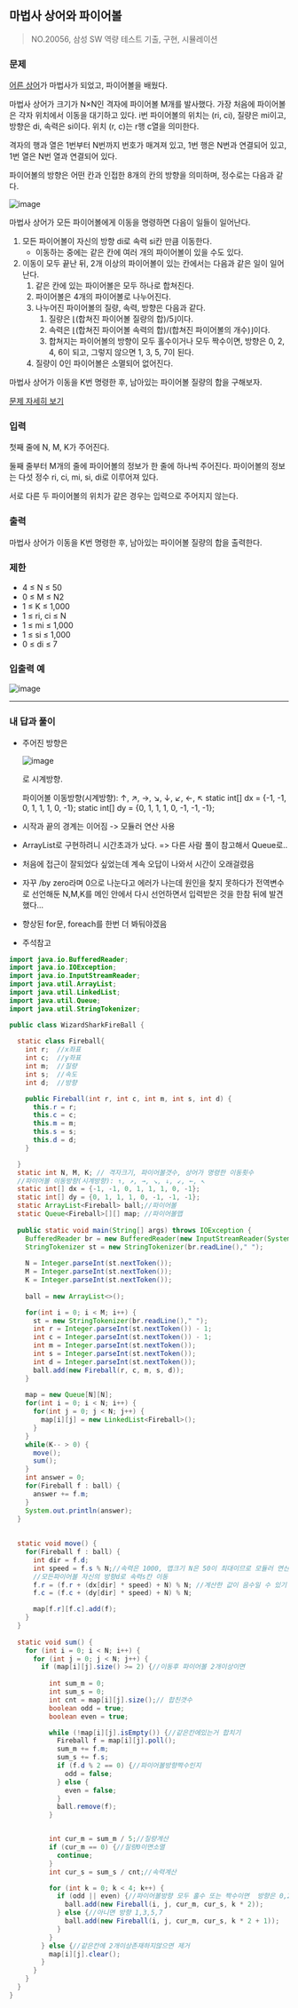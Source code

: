 ## 마법사 상어와 파이어볼

> NO.20056, 삼성 SW 역량 테스트 기출, 구현, 시뮬레이션



### 문제 

[어른 상어](https://www.acmicpc.net/problem/19237)가 마법사가 되었고, 파이어볼을 배웠다.

마법사 상어가 크기가 N×N인 격자에 파이어볼 M개를 발사했다. 가장 처음에 파이어볼은 각자 위치에서 이동을 대기하고 있다. i번 파이어볼의 위치는 (ri, ci), 질량은 mi이고, 방향은 di, 속력은 si이다. 위치 (r, c)는 r행 c열을 의미한다.

격자의 행과 열은 1번부터 N번까지 번호가 매겨져 있고, 1번 행은 N번과 연결되어 있고, 1번 열은 N번 열과 연결되어 있다.

파이어볼의 방향은 어떤 칸과 인접한 8개의 칸의 방향을 의미하며, 정수로는 다음과 같다.

![image](https://user-images.githubusercontent.com/103404127/195389933-508aca65-42b3-4104-adb2-200acde342a4.png)

마법사 상어가 모든 파이어볼에게 이동을 명령하면 다음이 일들이 일어난다.

1. 모든 파이어볼이 자신의 방향 di로 속력 si칸 만큼 이동한다.
   - 이동하는 중에는 같은 칸에 여러 개의 파이어볼이 있을 수도 있다.
2. 이동이 모두 끝난 뒤, 2개 이상의 파이어볼이 있는 칸에서는 다음과 같은 일이 일어난다.
   1. 같은 칸에 있는 파이어볼은 모두 하나로 합쳐진다.
   2. 파이어볼은 4개의 파이어볼로 나누어진다.
   3. 나누어진 파이어볼의 질량, 속력, 방향은 다음과 같다.
      1. 질량은 ⌊(합쳐진 파이어볼 질량의 합)/5⌋이다.
      2. 속력은 ⌊(합쳐진 파이어볼 속력의 합)/(합쳐진 파이어볼의 개수)⌋이다.
      3. 합쳐지는 파이어볼의 방향이 모두 홀수이거나 모두 짝수이면, 방향은 0, 2, 4, 6이 되고, 그렇지 않으면 1, 3, 5, 7이 된다.
   4. 질량이 0인 파이어볼은 소멸되어 없어진다.

마법사 상어가 이동을 K번 명령한 후, 남아있는 파이어볼 질량의 합을 구해보자.

[문제 자세히 보기](https://www.acmicpc.net/problem/20056)

### 입력

첫째 줄에 N, M, K가 주어진다.

둘째 줄부터 M개의 줄에 파이어볼의 정보가 한 줄에 하나씩 주어진다. 파이어볼의 정보는 다섯 정수 ri, ci, mi, si, di로 이루어져 있다.

서로 다른 두 파이어볼의 위치가 같은 경우는 입력으로 주어지지 않는다.

### 출력

마법사 상어가 이동을 K번 명령한 후, 남아있는 파이어볼 질량의 합을 출력한다.

### 제한

- 4 ≤ N ≤ 50
- 0 ≤ M ≤ N2
- 1 ≤ K ≤ 1,000
- 1 ≤ ri, ci ≤ N
- 1 ≤ mi ≤ 1,000
- 1 ≤ si ≤ 1,000
- 0 ≤ di ≤ 7

### 입출력 예 

![image](https://user-images.githubusercontent.com/103404127/195389531-69874d1a-54a0-4463-885b-a0198c7f650a.png)

---

### 내 답과 풀이

- 주어진 방향은

  ![image](https://user-images.githubusercontent.com/103404127/195390871-61cd65ac-e7c5-4faf-8ccf-6eb1095645cd.png)

  로 시계방향.

    파이어볼 이동방향(시계방향): ↑, ↗, →, ↘, ↓, ↙, ←, ↖
    static int[] dx = {-1, -1, 0, 1, 1, 1, 0, -1};
    static int[] dy = {0, 1, 1, 1, 0, -1, -1, -1};

- 시작과 끝의 경계는 이어짐 -> 모듈러 연산 사용

- ArrayList로 구현하려니 시간초과가 났다. => 다른 사람 풀이 참고해서 Queue로..

- 처음에 접근이 잘되었다 싶었는데 계속 오답이 나와서 시간이 오래걸렸음
- 자꾸 /by zero라며 0으로 나눈다고 에러가 나는데 원인을 찾지 못하다가 전역변수로 선언해둔 N,M,K를 메인 안에서 다시 선언하면서 입력받은 것을 한참 뒤에 발견했다...

- 향상된 for문, foreach를 한번 더 봐둬야겠음

- 주석참고

```java
import java.io.BufferedReader;
import java.io.IOException;
import java.io.InputStreamReader;
import java.util.ArrayList;
import java.util.LinkedList;
import java.util.Queue;
import java.util.StringTokenizer;

public class WizardSharkFireBall {
  
  static class Fireball{
    int r;  //x좌표
    int c;  //y좌표
    int m;  //질량
    int s;  //속도
    int d;  //방향

    public Fireball(int r, int c, int m, int s, int d) {
      this.r = r;
      this.c = c;
      this.m = m;
      this.s = s;
      this.d = d;
    }

  }
  static int N, M, K; // 격자크기, 파이어볼갯수, 상어가 명령한 이동횟수
  //파이어볼 이동방향(시계방향): ↑, ↗, →, ↘, ↓, ↙, ←, ↖
  static int[] dx = {-1, -1, 0, 1, 1, 1, 0, -1};
  static int[] dy = {0, 1, 1, 1, 0, -1, -1, -1};
  static ArrayList<Fireball> ball;//파이어볼
  static Queue<Fireball>[][] map; //파이어볼맵
  
  public static void main(String[] args) throws IOException {
    BufferedReader br = new BufferedReader(new InputStreamReader(System.in));
    StringTokenizer st = new StringTokenizer(br.readLine()," ");
    
    N = Integer.parseInt(st.nextToken());
    M = Integer.parseInt(st.nextToken());
    K = Integer.parseInt(st.nextToken());
    
    ball = new ArrayList<>();

    for(int i = 0; i < M; i++) {
      st = new StringTokenizer(br.readLine()," ");
      int r = Integer.parseInt(st.nextToken()) - 1;
      int c = Integer.parseInt(st.nextToken()) - 1;
      int m = Integer.parseInt(st.nextToken());
      int s = Integer.parseInt(st.nextToken());
      int d = Integer.parseInt(st.nextToken());
      ball.add(new Fireball(r, c, m, s, d));
    }
    
    map = new Queue[N][N];
    for(int i = 0; i < N; i++) {
      for(int j = 0; j < N; j++) {
        map[i][j] = new LinkedList<Fireball>();
      }
    }
    while(K-- > 0) {
      move();
      sum();
    }
    int answer = 0;
    for(Fireball f : ball) {
      answer += f.m;
    }
    System.out.println(answer);
  }
  
  
  static void move() {
    for(Fireball f : ball) {
      int dir = f.d;
      int speed = f.s % N;//속력은 1000, 맵크기 N은 50이 최대이므로 모듈러 연산사용
      //모든파이어볼 자신의 방향d로 속력s칸 이동
      f.r = (f.r + (dx[dir] * speed) + N) % N; //계산한 값이 음수일 수 있기 때문에 N을 더하고 N으로 모듈러연산
      f.c = (f.c + (dy[dir] * speed) + N) % N;

      map[f.r][f.c].add(f);
    }
  }
  
  static void sum() {
    for (int i = 0; i < N; i++) {
      for (int j = 0; j < N; j++) {
        if (map[i][j].size() >= 2) {//이동후 파이어볼 2개이상이면
          
          int sum_m = 0;
          int sum_s = 0;
          int cnt = map[i][j].size();// 합친갯수
          boolean odd = true;
          boolean even = true;

          while (!map[i][j].isEmpty()) {//같은칸에있는거 합치기
            Fireball f = map[i][j].poll();
            sum_m += f.m;
            sum_s += f.s;
            if (f.d % 2 == 0) {//파이어볼방향짝수인지
              odd = false;
            } else {
              even = false;
            }
            ball.remove(f);
          }


          int cur_m = sum_m / 5;//질량계산
          if (cur_m == 0) {//질량0이면소멸
            continue;
          }
          int cur_s = sum_s / cnt;//속력계산

          for (int k = 0; k < 4; k++) {
            if (odd || even) {//파이어볼방향 모두 홀수 또는 짝수이면  방향은 0,2,4,6
              ball.add(new Fireball(i, j, cur_m, cur_s, k * 2));
            } else {//아니면 방향 1,3,5,7
              ball.add(new Fireball(i, j, cur_m, cur_s, k * 2 + 1));
            }
          }
        } else {//같은칸에 2개이상존재하지않으면 제거
          map[i][j].clear();
        }
      }
    }
  }
}
```

